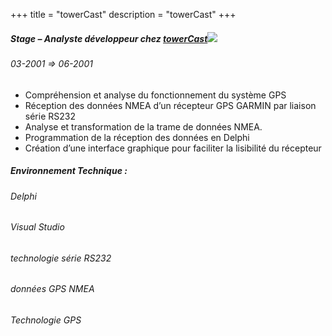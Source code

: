 +++
title = "towerCast"
description = "towerCast"
+++

##### Stage – Analyste développeur chez [towerCast](http://www.towercast.fr)![](https://media.glassdoor.com/sqll/1137016/towercast-squarelogo-1456996746574.png)

###### 03-2001 => 06-2001

##### 

*   Compréhension et analyse du fonctionnement du système GPS
*   Réception des données NMEA d’un récepteur GPS GARMIN par liaison série RS232
*   Analyse et transformation de la trame de données NMEA.
*   Programmation de la réception des données en Delphi
*   Création d’une interface graphique pour faciliter la lisibilité du récepteur

##### Environnement Technique :  

###### Delphi

###### Visual Studio

###### technologie série RS232

###### données GPS NMEA

###### Technologie GPS

